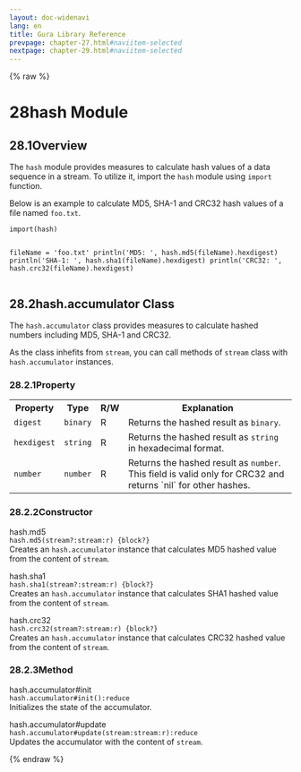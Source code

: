 ```yaml
---
layout: doc-widenavi
lang: en
title: Gura Library Reference
prevpage: chapter-27.html#naviitem-selected
nextpage: chapter-29.html#naviitem-selected
---
```

{% raw %}
<h1><span class="caption-index-1">28</span>hash Module</h1>
<h2><span class="caption-index-2">28.1</span><a name="anchor-28-1"></a>Overview</h2>
<p>
The <code class="highlighter-rouge">hash</code> module provides measures to calculate hash values of a data sequence in a stream. To utilize it, import the <code class="highlighter-rouge">hash</code> module using <code class="highlighter-rouge">import</code> function.
</p>
<p>
Below is an example to calculate MD5, SHA-1 and CRC32 hash values of a file named <code class="highlighter-rouge">foo.txt</code>.
</p>
<pre class="highlight"><code>import(hash)

fileName = 'foo.txt'
println('MD5: ', hash.md5(fileName).hexdigest)
println('SHA-1: ', hash.sha1(fileName).hexdigest)
println('CRC32: ', hash.crc32(fileName).hexdigest)
</code></pre>
<h2><span class="caption-index-2">28.2</span><a name="anchor-28-2"></a>hash.accumulator Class</h2>
<p>
The <code class="highlighter-rouge">hash.accumulator</code> class provides measures to calculate hashed numbers including MD5, SHA-1 and CRC32.
</p>
<p>
As the class inhefits from <code class="highlighter-rouge">stream</code>, you can call methods of <code class="highlighter-rouge">stream</code> class with <code class="highlighter-rouge">hash.accumulator</code> instances.
</p>
<h3><span class="caption-index-3">28.2.1</span><a name="anchor-28-2-1"></a>Property</h3>
<p>
<table class="table">
<tr>
<th>
Property</th>
<th>
Type</th>
<th>
R/W</th>
<th>
Explanation</th>
</tr>


<tr>
<td>
<code>digest</code></td>
<td>
<code>binary</code></td>
<td>
R</td>

<td>
Returns the hashed result as <code>binary</code>.</td>
</tr>


<tr>
<td>
<code>hexdigest</code></td>
<td>
<code>string</code></td>
<td>
R</td>

<td>
Returns the hashed result as <code>string</code> in hexadecimal format.</td>
</tr>


<tr>
<td>
<code>number</code></td>
<td>
<code>number</code></td>
<td>
R</td>

<td>
Returns the hashed result as <code>number</code>.
This field is valid only for CRC32 and returns `nil` for other hashes.</td>
</tr>


</table>

</p>
<h3><span class="caption-index-3">28.2.2</span><a name="anchor-28-2-2"></a>Constructor</h3>
<p>
<div class="h5">hash.md5</div>
<div class="mb-2"><i class="fas fa-caret-right mr-2"></i><code>hash.md5(stream?:stream:r) {block?}</code></div>
Creates an <code class="highlighter-rouge">hash.accumulator</code> instance that calculates MD5 hashed value from the content of <code class="highlighter-rouge">stream</code>.
</p>
<p>
<div class="h5">hash.sha1</div>
<div class="mb-2"><i class="fas fa-caret-right mr-2"></i><code>hash.sha1(stream?:stream:r) {block?}</code></div>
Creates an <code class="highlighter-rouge">hash.accumulator</code> instance that calculates SHA1 hashed value from the content of <code class="highlighter-rouge">stream</code>.
</p>
<p>
<div class="h5">hash.crc32</div>
<div class="mb-2"><i class="fas fa-caret-right mr-2"></i><code>hash.crc32(stream?:stream:r) {block?}</code></div>
Creates an <code class="highlighter-rouge">hash.accumulator</code> instance that calculates CRC32 hashed value from the content of <code class="highlighter-rouge">stream</code>.
</p>
<h3><span class="caption-index-3">28.2.3</span><a name="anchor-28-2-3"></a>Method</h3>
<p>
<div class="h5">hash.accumulator#init</div>
<div class="mb-2"><i class="fas fa-caret-right mr-2"></i><code>hash.accumulator#init():reduce</code></div>
Initializes the state of the accumulator.
</p>
<p>
<div class="h5">hash.accumulator#update</div>
<div class="mb-2"><i class="fas fa-caret-right mr-2"></i><code>hash.accumulator#update(stream:stream:r):reduce</code></div>
Updates the accumulator with the content of <code class="highlighter-rouge">stream</code>.
</p>
{% endraw %}
